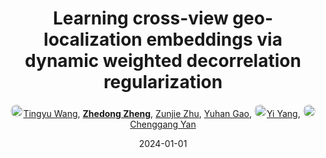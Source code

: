 ---
title: "Learning cross-view geo-localization embeddings via dynamic weighted decorrelation regularization"
collection: publications
permalink: /publication/Learning2024
date: 2024-01-01
doi: 10.1109/TGRS.2024.3491757
keywords: geo localization embeddings, view geo localization, localization embeddings dynamic, visual geo-localization, 
venue: 'IEEE Transactions on Geoscience and Remote Sensing'
paperurl: 'https://zdzheng.xyz/files/TGRS-DWDR.pdf'
code: 'https://github.com/wtyhub/DWDR'
author: '<a href="https://zdzheng.xyz/authors/Tingyu-Wang" class="author"> <img src= "https://zdzheng.xyz/coauthors/tingyu-wang.jpeg" alt="tingyu-wang" style="border-radius: 50%; height:20px; width:20px">Tingyu Wang</a>, <strong><a href="https://zdzheng.xyz/authors/Zhedong-Zheng" class="author">Zhedong Zheng</a></strong>, <a href="https://zdzheng.xyz/authors/Zunjie-Zhu" class="author">Zunjie Zhu</a>, <a href="https://zdzheng.xyz/authors/Yuhan-Gao" class="author">Yuhan Gao</a>, <a href="https://zdzheng.xyz/authors/Yi-Yang" class="author"> <img src= "https://zdzheng.xyz/coauthors/yi-yang.jpeg" alt="yi-yang" style="border-radius: 50%; height:20px; width:20px">Yi Yang</a>, <a href="https://zdzheng.xyz/authors/Chenggang-Yan" class="author"> <img src= "https://zdzheng.xyz/coauthors/chenggang-yan.jpg" alt="chenggang-yan" style="border-radius: 50%; height:20px; width:20px">Chenggang Yan</a>'
sqlauthor: '{"@type": "Person","name": "Tingyu Wang"}, {"@type": "Person","name": "Zhedong Zheng"}, {"@type": "Person","name": "Zunjie Zhu"}, {"@type": "Person","name": "Yuhan Gao"}, {"@type": "Person","name": "Yi Yang"}, {"@type": "Person","name": "Chenggang Yan"}'
citation: ' Tingyu Wang,  Zhedong Zheng,  Zunjie Zhu,  Yuhan Gao,  Yi Yang,  Chenggang Yan, &quot;Learning cross-view geo-localization embeddings via dynamic weighted decorrelation regularization.&quot; IEEE Transactions on Geoscience and Remote Sensing, 2024. DOI: 10.1109/TGRS.2024.3491757'
pub_year: '2024'
bib: >
    @article{wang2022learning,<br>author = "Wang, Tingyu and Zheng, Zhedong and Zhu, Zunjie and Gao, Yuhan and Yang, Yi and Yan, Chenggang",<br>title = "Learning cross-view geo-localization embeddings via dynamic weighted decorrelation regularization",<br>journal = "IEEE Transactions on Geoscience and Remote Sensing",<br>doi = "10.1109/TGRS.2024.3491757",<br>url = "https://zdzheng.xyz/files/TGRS-DWDR.pdf",<br>code = "https://github.com/wtyhub/DWDR",<br>year = "2024"
    }

---